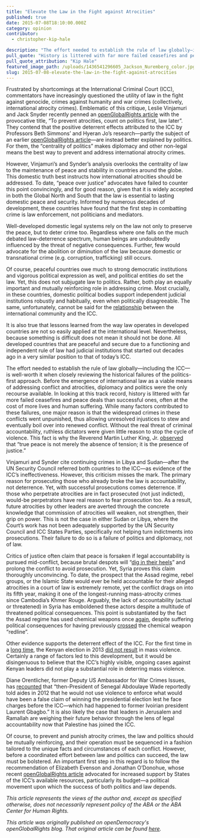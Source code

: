 ```yaml
---
title: "Elevate the Law in the Fight against Atrocities"
published: true
date: 2015-07-08T18:10:00.000Z
category: opinion
contributor:
  - christopher-kip-hale

description: "The effort needed to establish the rule of law globally—including the ICC—is well-worth it when closely reviewing the historical failures of the politics-first approach. Before the emergence of international law as a viable means of addressing conflict and atrocities, diplomacy and politics were the only recourse available. In looking at this track record, history is littered with far more failed ceasefires and peace deals than successful ones, often at the cost of more lives and human suffering. While many factors contributed to these failures, one major reason is that the widespread crimes in these conflicts went unpunished, thus allowing unresolved injustices to stew and eventually boil over into renewed conflict. Without the real threat of criminal accountability, ruthless dictators were given little reason to stop the cycle of violence. This fact is why the Reverend Martin Luther King, Jr. observed that “true peace is not merely the absence of tension; it is the presence of justice.”"
pull_quote: "History is littered with far more failed ceasefires and peace deals than successful ones, often at the cost of more lives and human suffering. While many factors contributed to these failures, one major reason is that the widespread crimes in these conflicts went unpunished, thus allowing unresolved injustices to stew and eventually boil over into renewed conflict. Without the real threat of criminal accountability, ruthless dictators were given little reason to stop the cycle of violence. "
pull_quote_attribution: "Kip Hale"
featured_image_path: /uploads/1436541296605_Jackson_Nuremberg_color.jpg
slug: 2015-07-08-elevate-the-law-in-the-fight-against-atrocities
---
```


Frustrated by shortcomings at the International Criminal Court (ICC), commentators have increasingly questioned the utility of law in the fight against genocide, crimes against humanity and war crimes (collectively, international atrocity crimes). Emblematic of this critique, Leslie Vinjamuri and Jack Snyder recently penned an [openGlobalRights article](https://www.opendemocracy.net/openglobalrights/jack-snyder-leslie-vinjamuri/to-prevent-atrocities-count-on-politics-first-law-late) with the provocative title, “To prevent atrocities, count on politics first, law later”. They contend that the positive deterrent effects attributed to the ICC by Professors Beth Simmons’ and Hyeran Jo’s research—partly the subject of an earlier [openGlobalRights article](https://www.opendemocracy.net/openglobalrights/geoff-dancy-bridget-marchesi-florencia-montal-kathryn-sikkink/icc%E2%80%99s-deterrent-impac)—are instead better explained by politics. For them, the “centrality of politics” makes diplomacy and other non-legal means the best way to prevent and address international atrocity crimes.

However, Vinjamuri’s and Synder’s analysis overlooks the centrality of law to the maintenance of peace and stability in countries around the globe. This domestic truth best instructs how international atrocities should be addressed. To date, “peace over justice” advocates have failed to counter this point convincingly, and for good reason, given that it is widely accepted in both the Global North and South that the law is essential to lasting domestic peace and security. Informed by numerous decades of development, these countries have found that the first step in combatting crime is law enforcement, not politicians and mediators.

Well-developed domestic legal systems rely on the law not only to preserve the peace, but to deter crime too. Regardless where one falls on the much debated law-deterrence spectrum, human beings are undoubtedly influenced by the threat of negative consequences. Further, few would advocate for the abolition or diminution of the law because domestic or transnational crime (e.g. corruption, trafficking) still occurs.

Of course, peaceful countries owe much to strong democratic institutions and vigorous political expression as well, and political entities do set the law. Yet, this does not subjugate law to politics. Rather, both play an equally important and mutually reinforcing role in addressing crime. Most crucially, in these countries, domestic political bodies support independent judicial institutions robustly and habitually, even when politically disagreeable. The same, unfortunately, cannot be said for the [relationship](https://ciccglobaljustice.wordpress.com/2014/05/02/coalition-briefs-expert-body-on-icc-budget/) between the international community and the ICC.

It is also true that lessons learned from the way law operates in developed countries are not so easily applied at the international level. Nevertheless, because something is difficult does not mean it should not be done. All developed countries that are peaceful and secure due to a functioning and independent rule of law had judicial institutions that started out decades ago in a very similar position to that of today’s ICC.

The effort needed to establish the rule of law globally—including the ICC—is well-worth it when closely reviewing the historical failures of the politics-first approach. Before the emergence of international law as a viable means of addressing conflict and atrocities, diplomacy and politics were the only recourse available. In looking at this track record, history is littered with far more failed ceasefires and peace deals than successful ones, often at the cost of more lives and human suffering. While many factors contributed to these failures, one major reason is that the widespread crimes in these conflicts went unpunished, thus allowing unresolved injustices to stew and eventually boil over into renewed conflict. Without the real threat of criminal accountability, ruthless dictators were given little reason to stop the cycle of violence. This fact is why the Reverend Martin Luther King, Jr. [observed](http://972mag.com/a-reminder-to-israel-from-martin-luther-king/33133/img_4139r/) that “true peace is not merely the absence of tension; it is the presence of justice.”

Vinjamuri and Synder cite continuing crimes in Libya and Sudan—after the UN Security Council referred both countries to the ICC—as evidence of the ICC’s ineffectiveness. However, this criticism misses the mark. The primary reason for prosecuting those who already broke the law is accountability, not deterrence. Yet, with successful prosecutions comes deterrence. If those who perpetrate atrocities are in fact prosecuted (not just indicted), would-be perpetrators have real reason to fear prosecution too. As a result, future atrocities by other leaders are averted through the concrete knowledge that commission of atrocities will weaken, not strengthen, their grip on power. This is not the case in either Sudan or Libya, where the Court’s work has not been adequately supported by the UN Security Council and ICC States Parties, specifically not helping turn indictments into prosecutions. Their failure to do so is a failure of politics and diplomacy, not of law.

Critics of justice often claim that peace is forsaken if legal accountability is pursued mid-conflict, because brutal despots will “[dig in their heels](http://www.theguardian.com/commentisfree/2011/may/04/icc-arrest-warrants-libya-gaddafi)” and prolong the conflict to avoid prosecution. Yet, Syria proves this claim thoroughly unconvincing. To date, the prospect that the Assad regime, rebel groups, or the Islamic State would ever be held accountable for their alleged atrocities in a court of law is extremely remote, yet the conflict drags on into its fifth year, making it one of the longest-running mass-atrocity crimes since Cambodia’s Khmer Rouge. Arguably, the lack of accountability (actual or threatened) in Syria has emboldened these actors despite a multitude of threatened political consequences. This point is substantiated by the fact the Assad regime has used chemical weapons once [again](http://www.nytimes.com/2015/05/07/world/middleeast/syria-chemical-weapons.html), despite suffering political consequences for having previously [crossed](http://www.washingtonpost.com/blogs/fact-checker/wp/2013/09/06/president-obama-and-the-red-line-on-syrias-chemical-weapons/) the chemical weapon “redline”.

Other evidence supports the deterrent effect of the ICC. For the first time in a [long time](http://www.csmonitor.com/Commentary/Opinion/2008/0114/p09s02-coop.html), the Kenyan election in 2013 [did not result](http://www.usip.org/events/why-were-kenya-s-2013-elections-peaceful) in mass violence. Certainly a range of factors led to this development, but it would be disingenuous to believe that the ICC’s highly visible, ongoing cases against Kenyan leaders did not play a substantial role in deterring mass violence.

Diane Orentlicher, former Deputy US Ambassador for War Crimes Issues, has [recounted](http://www.reuters.com/article/2013/09/13/us-seeking-justice-for-syrians-idUSBRE98C03X20130913) that “then-President of Senegal Abdoulaye Wade reportedly told aides in 2012 that he would not use violence to enforce what would have been a false claim of winning the presidential election lest he face charges before the ICC—which had happened to former Ivoirian president Laurent Gbagbo.” It is also likely the case that leaders in Jerusalem and Ramallah are weighing their future behavior through the lens of legal accountability now that Palestine has joined the ICC.

Of course, to prevent and punish atrocity crimes, the law and politics should be mutually reinforcing, and their operation must be sequenced in a fashion tailored to the unique facts and circumstances of each conflict. However, before a coordinated effort between law and politics can succeed, the law must be bolstered. An important first step in this regard is to follow the recommendation of Elizabeth Evenson and Jonathan O’Donohue, whose recent [openGlobalRights article](https://www.opendemocracy.net/openglobalrights/elizabeth-evenson-jonathan-o%E2%80%99donohue/international-criminal-court-at-risk) advocated for increased support by States of the ICC’s available resources, particularly its budget—a political movement upon which the success of both politics and law depends.

_This article represents the views of the author and, except as specified otherwise, does not necessarily represent policy of the ABA or the ABA Center for Human Rights._

_This article was originally published on openDemocracy's openGlobalRights blog. That original article can be found [here](https://opendemocracy.net/openglobalrights/kip-hale/elevate-law-in-fight-against-atrocities)._

